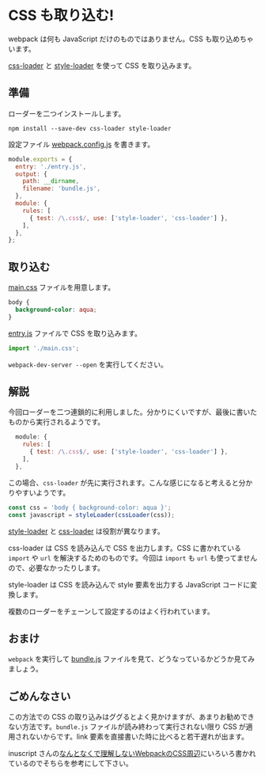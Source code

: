 # CSS も取り込む!
webpack は何も JavaScript だけのものではありません。CSS も取り込めちゃいます。

[css-loader](https://github.com/webpack-contrib/css-loader) と [style-loader](https://github.com/webpack-contrib/style-loader) を使って CSS を取り込みます。

## 準備
ローダーを二つインストールします。

```
npm install --save-dev css-loader style-loader
```

設定ファイル [webpack.config.js](./webpack.config.js) を書きます。

```javascript
module.exports = {
  entry: './entry.js',
  output: {
    path: __dirname,
    filename: 'bundle.js',
  },
  module: {
    rules: [
      { test: /\.css$/, use: ['style-loader', 'css-loader'] },
    ],
  },
};
```


## 取り込む
[main.css](./main.css) ファイルを用意します。

```css
body {
  background-color: aqua;
}
```

[entry.js](./entry.js) ファイルで CSS を取り込みます。

```javascript
import './main.css';
```

`webpack-dev-server --open` を実行してください。


## 解説
今回ローダーを二つ連鎖的に利用しました。分かりにくいですが、最後に書いたものから実行されるようです。

```javascript
  module: {
    rules: [
      { test: /\.css$/, use: ['style-loader', 'css-loader'] },
    ],
  },
```

この場合、`css-loader` が先に実行されます。こんな感じになると考えると分かりやすいようです。

```javascript
const css = 'body { background-color: aqua }';
const javascript = styleLoader(cssLoader(css));
```

[style-loader](https://github.com/webpack-contrib/style-loader) と [css-loader](https://github.com/webpack-contrib/css-loader) は役割が異なります。

css-loader は CSS を読み込んで CSS を出力します。CSS に書かれている `import` や `url` を解決するためのものです。今回は `import` も `url` も使ってませんので、必要なかったりします。

style-loader は CSS を読み込んで style 要素を出力する JavaScript コードに変換します。

複数のローダーをチェーンして設定するのはよく行われています。


## おまけ
`webpack` を実行して [bundle.js](./bundle.js) ファイルを見て、どうなっているかどうか見てみましょう。


## ごめんなさい
この方法での CSS の取り込みはググるとよく見かけますが、あまりお勧めできない方法です。`bundle.js` ファイルが読み終わって実行されない限り CSS が適用されないからです。link 要素を直接書いた時に比べると若干遅れが出ます。

inuscript さんの[なんとなくで理解しないWebpackのCSS周辺](http://qiita.com/inuscript/items/0574ab1ef358fecb55b9)にいろいろ書かれているのでそちらを参考にして下さい。